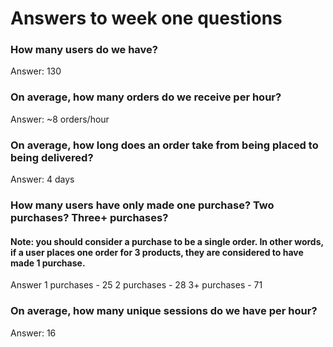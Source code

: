 # Answers to week one questions

### How many users do we have?
Answer: 130

### On average, how many orders do we receive per hour?
Answer: ~8 orders/hour

### On average, how long does an order take from being placed to being delivered?
Answer: 4 days

### How many users have only made one purchase? Two purchases? Three+ purchases?
#### Note: you should consider a purchase to be a single order. In other words, if a user places one order for 3 products, they are considered to have made 1 purchase.

Answer
1 purchases - 25
2 purchases - 28
3+ purchases - 71

### On average, how many unique sessions do we have per hour?
Answer: 16

